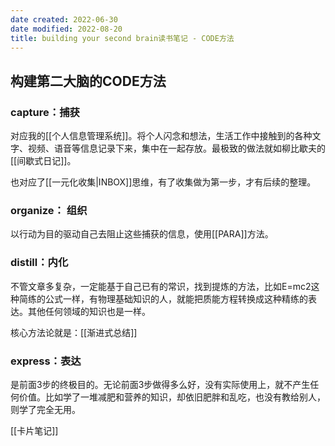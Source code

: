```yaml
---
date created: 2022-06-30
date modified: 2022-08-20
title: building your second brain读书笔记 - CODE方法
---
```


## 构建第二大脑的CODE方法

### capture：捕获

对应我的[[个人信息管理系统]]。将个人闪念和想法，生活工作中接触到的各种文字、视频、语音等信息记录下来，集中在一起存放。最极致的做法就如柳比歇夫的[[间歇式日记]]。

也对应了[[一元化收集|INBOX]]思维，有了收集做为第一步，才有后续的整理。

### organize： 组织

以行动为目的驱动自己去阻止这些捕获的信息，使用[[PARA]]方法。

### distill：内化

不管文章多复杂，一定能基于自己已有的常识，找到提炼的方法，比如E=mc2这种简练的公式一样，有物理基础知识的人，就能把质能方程转换成这种精练的表达。其他任何领域的知识也是一样。

核心方法论就是：[[渐进式总结]]

### express：表达

是前面3步的终极目的。无论前面3步做得多么好，没有实际使用上，就不产生任何价值。比如学了一堆减肥和营养的知识，却依旧肥胖和乱吃，也没有教给别人，则学了完全无用。

[[卡片笔记]]

